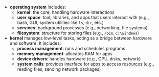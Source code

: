 - **operating system** includes:
  - **kernel**: the core, handling hardware interactions
  - **user space**: tool, libraries, and apps that users interact with (e.g., bash, GUI, system utilities like `ls`, `dir`, etc.)
  - **services**: background processes (e.g., networking, file systems)
  - **filesystem**: structure for storing files (e.g., `/bin`, `C:\windows`)
- **kernel** manages low-level tasks, acting as a bridge between hardware and software. It includes:
  - **process management**: runs and schedules programs
  - **memory management**: allocates RAM for apps
  - **device drivers**: handles hardware (e.g., CPU, disks, network)
  - **system calls**: provides interface for apps to access resources (e.g., reading files, sending network packages)
